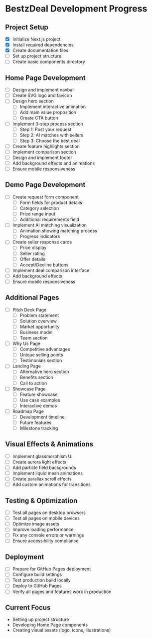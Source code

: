 # BestzDeal Development Progress

## Project Setup
- [x] Initialize Next.js project
- [x] Install required dependencies
- [x] Create documentation files
- [ ] Set up project structure
- [ ] Create basic components directory

## Home Page Development
- [ ] Design and implement navbar
- [ ] Create SVG logo and favicon
- [ ] Design hero section
  - [ ] Implement interactive animation
  - [ ] Add main value proposition
  - [ ] Create CTA button
- [ ] Implement 3-step process section
  - [ ] Step 1: Post your request
  - [ ] Step 2: AI matches with sellers
  - [ ] Step 3: Choose the best deal
- [ ] Create feature highlights section
- [ ] Implement comparison section
- [ ] Design and implement footer
- [ ] Add background effects and animations
- [ ] Ensure mobile responsiveness

## Demo Page Development
- [ ] Create request form component
  - [ ] Form fields for product details
  - [ ] Category selection
  - [ ] Price range input
  - [ ] Additional requirements field
- [ ] Implement AI matching visualization
  - [ ] Animation showing matching process
  - [ ] Progress indicators
- [ ] Create seller response cards
  - [ ] Price display
  - [ ] Seller rating
  - [ ] Offer details
  - [ ] Accept/Decline buttons
- [ ] Implement deal comparison interface
- [ ] Add background effects
- [ ] Ensure mobile responsiveness

## Additional Pages
- [ ] Pitch Deck Page
  - [ ] Problem statement
  - [ ] Solution overview
  - [ ] Market opportunity
  - [ ] Business model
  - [ ] Team section
- [ ] Why Us Page
  - [ ] Competitive advantages
  - [ ] Unique selling points
  - [ ] Testimonials section
- [ ] Landing Page
  - [ ] Alternative hero section
  - [ ] Benefits section
  - [ ] Call to action
- [ ] Showcase Page
  - [ ] Feature showcase
  - [ ] Use case examples
  - [ ] Interactive demos
- [ ] Roadmap Page
  - [ ] Development timeline
  - [ ] Future features
  - [ ] Milestone tracking

## Visual Effects & Animations
- [ ] Implement glassmorphism UI
- [ ] Create aurora light effects
- [ ] Add particle field backgrounds
- [ ] Implement liquid mesh animations
- [ ] Create parallax scroll effects
- [ ] Add custom animations for transitions

## Testing & Optimization
- [ ] Test all pages on desktop browsers
- [ ] Test all pages on mobile devices
- [ ] Optimize image assets
- [ ] Improve loading performance
- [ ] Fix any console errors or warnings
- [ ] Ensure accessibility compliance

## Deployment
- [ ] Prepare for GitHub Pages deployment
- [ ] Configure build settings
- [ ] Test production build locally
- [ ] Deploy to GitHub Pages
- [ ] Verify all pages and features work in production

## Current Focus
- Setting up project structure
- Developing Home Page components
- Creating visual assets (logo, icons, illustrations)
